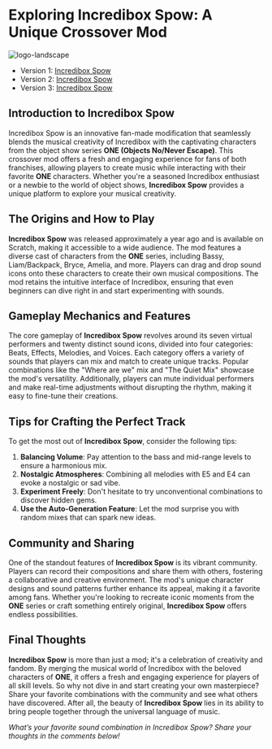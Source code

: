 # Exploring Incredibox Spow: A Unique Crossover Mod

![logo-landscape](https://github.com/user-attachments/assets/e7d52806-3ef6-4202-84a4-ecf66dae30a6)


- Version 1: [Incredibox Spow](https://sprunki-incredibox.org/game/incredibox-spow)
- Version 2: [Incredibox Spow](https://sprunki.la/game/incredibox-spow)
- Version 3: [Incredibox Spow](https://scrunkly.org/game/incredibox-spow)


## Introduction to Incredibox Spow
Incredibox Spow is an innovative fan-made modification that seamlessly blends the musical creativity of Incredibox with the captivating characters from the object show series **ONE (Objects No/Never Escape)**. This crossover mod offers a fresh and engaging experience for fans of both franchises, allowing players to create music while interacting with their favorite **ONE** characters. Whether you're a seasoned Incredibox enthusiast or a newbie to the world of object shows, **Incredibox Spow** provides a unique platform to explore your musical creativity.

## The Origins and How to Play
**Incredibox Spow** was released approximately a year ago and is available on Scratch, making it accessible to a wide audience. The mod features a diverse cast of characters from the **ONE** series, including Bassy, Liam/Backpack, Bryce, Amelia, and more. Players can drag and drop sound icons onto these characters to create their own musical compositions. The mod retains the intuitive interface of Incredibox, ensuring that even beginners can dive right in and start experimenting with sounds.

## Gameplay Mechanics and Features
The core gameplay of **Incredibox Spow** revolves around its seven virtual performers and twenty distinct sound icons, divided into four categories: Beats, Effects, Melodies, and Voices. Each category offers a variety of sounds that players can mix and match to create unique tracks. Popular combinations like the "Where are we" mix and "The Quiet Mix" showcase the mod's versatility. Additionally, players can mute individual performers and make real-time adjustments without disrupting the rhythm, making it easy to fine-tune their creations.

## Tips for Crafting the Perfect Track
To get the most out of **Incredibox Spow**, consider the following tips:  
1. **Balancing Volume**: Pay attention to the bass and mid-range levels to ensure a harmonious mix.  
2. **Nostalgic Atmospheres**: Combining all melodies with E5 and E4 can evoke a nostalgic or sad vibe.  
3. **Experiment Freely**: Don't hesitate to try unconventional combinations to discover hidden gems.  
4. **Use the Auto-Generation Feature**: Let the mod surprise you with random mixes that can spark new ideas.  

## Community and Sharing
One of the standout features of **Incredibox Spow** is its vibrant community. Players can record their compositions and share them with others, fostering a collaborative and creative environment. The mod's unique character designs and sound patterns further enhance its appeal, making it a favorite among fans. Whether you're looking to recreate iconic moments from the **ONE** series or craft something entirely original, **Incredibox Spow** offers endless possibilities.

## Final Thoughts
**Incredibox Spow** is more than just a mod; it's a celebration of creativity and fandom. By merging the musical world of Incredibox with the beloved characters of **ONE**, it offers a fresh and engaging experience for players of all skill levels. So why not dive in and start creating your own masterpiece? Share your favorite combinations with the community and see what others have discovered. After all, the beauty of **Incredibox Spow** lies in its ability to bring people together through the universal language of music.

*What’s your favorite sound combination in Incredibox Spow? Share your thoughts in the comments below!*
